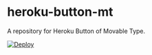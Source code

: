 heroku-button-mt
================

A repository for Heroku Button of Movable Type.

[![Deploy](https://www.herokucdn.com/deploy/button.png)](https://heroku.com/deploy)
